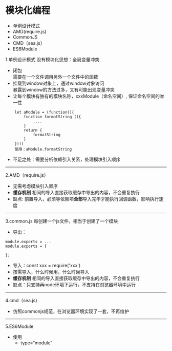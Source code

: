 # 模块化编程
- 单例设计模式
- AMD(require.js)
- CommonJS
- CMD（sea.js）
- ES6Module


1.单例设计模式
没有模块化思想：全局变量冲突
- 闭包  
    需要在一个文件调用另外一个文件中的函数
- 挂载到window对象上，通过window对象访问  
    暴露到window的方法过多，又有可能出现变量冲突
- 让每个模块有独有的模块名称，xxxModule（命名空间）, 保证命名空间的唯一性  
```
    let aModule = (function(){
        function formatString (){
            ....
        }
        return {
            formatString
        }
    })()
    使用：aModule.formatString
```
- 不足之处：需要分析依赖引入关系，处理模块引入顺序
---

2.AMD（require.js） 
- 无需考虑模块引入顺序
- **缓存机制**
相同的导入直接获取缓存中导出的内容，不会重复执行
- 缺点: 前置导入，必须等依赖项**全部**导入完毕才能执行回调函数，影响执行速度
---

3.common.js
每创建一个js文件，相当于创建了一个模块
- 导出：

```
module.exports = ...
module.exports = {

};
```
- 导入：const xxx = require('xxx')
- 按需导入，什么时候用，什么时候导入
- **缓存机制**
相同的导入直接获取缓存中导出的内容，不会重复执行
- 缺点：只支持再node环境下运行，不支持在浏览器环境中运行
---

4.cmd（sea.js）
- 仿照commonjs规范，在浏览器环境实现了一套，不再维护  
---

5.ES6Module
- 使用 
    - type=“module” 
    <script type="module" src="XXX">
    - 只能在http/https协议下，file协议下不能使用
    - 不支持ie （es6 不支持ie）
- 导入: import 
    相对地址
    不能省略后缀名（在webpack配置后可以省略，是因为webpack做了处理）
    - 语法
        - import A from './xxx.js'  A是Module.default对象的引用
        - import {x,y} from './xxx.js' 不是对Module.default对象的解构赋值，是对Module对象的解构赋值
        - import * as A from './xxx.js' A等于Module对象
- 导出: export export default
    导出的是Module对象
    导出的每一项内容，都是给Module对象加属性
    - 语法
        - 不能直接导出一个变量，必须先声明这个变量：export const a = 1
        - 可以导出一个代码块 
        ```
            export {
                name
            }
        ```
        - export default 导出一个值/对象，一个模块中只能使用一次，给Module对象加了一个default属性
---

6.CommonJS 与 ES6Module 的区别
https://juejin.cn/post/6844904067651600391